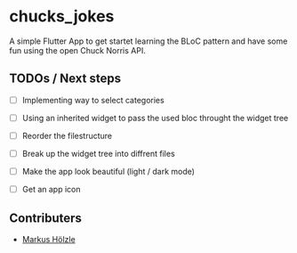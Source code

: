 # chucks_jokes

A simple Flutter App to get startet learning the BLoC pattern and have some fun using the open Chuck Norris API.

## TODOs / Next steps

- [ ] Implementing way to select categories
- [ ] Using an inherited widget to pass the used bloc throught the widget tree
- [ ] Reorder the filestructure
- [ ] Break up the widget tree into diffrent files

- [ ] Make the app look beautiful (light / dark mode)
- [ ] Get an app icon




## Contributers
- [Markus Hölzle](https://github.com/maxwiese)